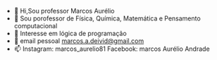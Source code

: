 - 👋 Hi,Sou professor Marcos Aurélio
- 👀 Sou porofessor de Física, Química, Matemática e Pensamento computacional
- 🌱 Interesse em lógica de programação
- 💞️ email pessoal marcos.a.deivid@gmail.com
- 📫 Instagram: marcos_aurelio81
Facebook: marcos Aurélio Andrade
